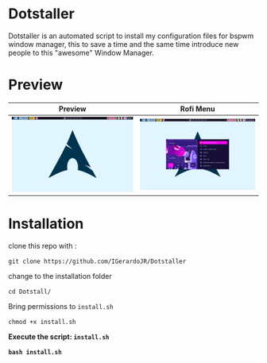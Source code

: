 # Dotstaller
Dotstaller is an automated script to install my configuration files for bspwm window manager, this to save a time and the same time introduce new people to this "awesome"
Window Manager.

# Preview


Preview             |  Rofi Menu
:-------------------------:|:-------------------------:
![First Preview](https://github.com/IGerardoJR/Dotstaller/blob/main/preview1.png) |  ![Rofi Menu](https://github.com/IGerardoJR/Dotstaller/blob/main/preview2.png)


# Installation
clone this repo with :
  ```
git clone https://github.com/IGerardoJR/Dotstaller
  ```

change to the installation folder
```
cd Dotstall/
```
Bring permissions to <code>install.sh</code>
```
chmod +x install.sh
```
<b>Execute the script:  <code>install.sh</code>
```
bash install.sh
```
